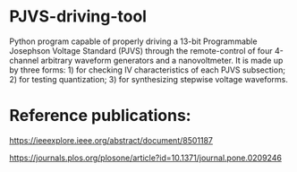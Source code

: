 # PJVS-driving-tool
Python program capable of properly driving a 13-bit Programmable Josephson Voltage Standard (PJVS) through the remote-control of four 4-channel arbitrary waveform generators and a nanovoltmeter. It is made up by three forms: 1) for checking IV characteristics of each PJVS subsection; 2) for testing quantization;  3) for synthesizing stepwise voltage waveforms.


# Reference publications:

https://ieeexplore.ieee.org/abstract/document/8501187

https://journals.plos.org/plosone/article?id=10.1371/journal.pone.0209246
